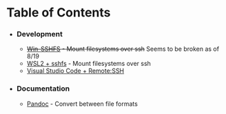 # Table of Contents

 * ### Development
   * ~~[Win-SSHFS](https://github.com/kedestin/Quick-References/blob/master/Development/Win-SSHFS.md) - Mount filesystems over ssh~~ Seems to be broken as of 8/19
   * [WSL2 + sshfs](https://github.com/kedestin/Quick-References/blob/master/Development/wsl2-sshfs.md) - Mount filesystems over ssh
   * [Visual Studio Code + Remote:SSH](https://github.com/kedestin/Quick-References/blob/master/Development/vscode-remotessh.md)
 * ### Documentation
   * [Pandoc](https://github.com/kedestin/Quick-References/blob/master/Documentation/Pandoc.md) - Convert between file formats
